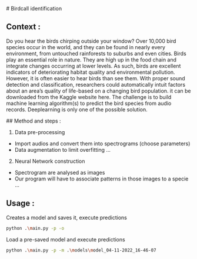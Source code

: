 # Birdcall identification

## Context :
Do you hear the birds chirping outside your window? 
Over 10,000 bird species occur in the world, and they can be found in 
nearly every environment, from untouched rainforests to suburbs and even cities. 
Birds play an essential role in nature. They are high up in the food chain and 
integrate changes occurring at lower levels. As such, birds are excellent indicators of deteriorating habitat quality and environmental pollution. However, it is often easier to hear birds than see them. With proper sound detection and classification, researchers could automatically intuit factors about an area’s quality of life-based on a changing bird population. it can be downloaded from the Kaggle website here.
The challenge is to build  machine learning algorithm(s) to predict the bird species from audio records. 
Deeplearning is only one of the possible solution.


## Method and steps :
1. Data pre-processing
- Import audios and convert them into spectrograms (choose parameters)
- Data augmentation to limit overfitting
...

2. Neural Network construction
- Spectrogram are analysed as images
- Our program will have to associate patterns in those images to a specie
...


## Usage :

Creates a model and saves it, execute predictions
```bash
python .\main.py -p -o
```

Load a pre-saved model and execute predictions
```bash
python .\main.py -p -m .\models\model_04-11-2022_16-46-07
```